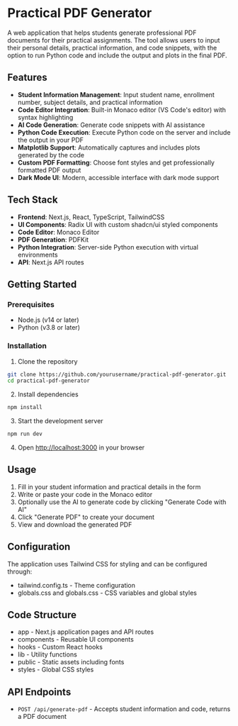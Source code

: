 # Practical PDF Generator

A web application that helps students generate professional PDF documents for their practical assignments. The tool allows users to input their personal details, practical information, and code snippets, with the option to run Python code and include the output and plots in the final PDF.

## Features

- **Student Information Management**: Input student name, enrollment number, subject details, and practical information
- **Code Editor Integration**: Built-in Monaco editor (VS Code's editor) with syntax highlighting
- **AI Code Generation**: Generate code snippets with AI assistance
- **Python Code Execution**: Execute Python code on the server and include the output in your PDF
- **Matplotlib Support**: Automatically captures and includes plots generated by the code
- **Custom PDF Formatting**: Choose font styles and get professionally formatted PDF output
- **Dark Mode UI**: Modern, accessible interface with dark mode support

## Tech Stack

- **Frontend**: Next.js, React, TypeScript, TailwindCSS
- **UI Components**: Radix UI with custom shadcn/ui styled components
- **Code Editor**: Monaco Editor
- **PDF Generation**: PDFKit
- **Python Integration**: Server-side Python execution with virtual environments
- **API**: Next.js API routes

## Getting Started

### Prerequisites

- Node.js (v14 or later)
- Python (v3.8 or later)

### Installation

1. Clone the repository
```bash
git clone https://github.com/yourusername/practical-pdf-generator.git
cd practical-pdf-generator
```

2. Install dependencies
```bash
npm install
```

3. Start the development server
```bash
npm run dev
```

4. Open [http://localhost:3000](http://localhost:3000) in your browser

## Usage

1. Fill in your student information and practical details in the form
2. Write or paste your code in the Monaco editor
3. Optionally use the AI to generate code by clicking "Generate Code with AI"
4. Click "Generate PDF" to create your document
5. View and download the generated PDF

## Configuration

The application uses Tailwind CSS for styling and can be configured through:
- tailwind.config.ts - Theme configuration
- globals.css and globals.css - CSS variables and global styles

## Code Structure

- app - Next.js application pages and API routes
- components - Reusable UI components
- hooks - Custom React hooks
- lib - Utility functions
- public - Static assets including fonts
- styles - Global CSS styles

## API Endpoints

- `POST /api/generate-pdf` - Accepts student information and code, returns a PDF document
